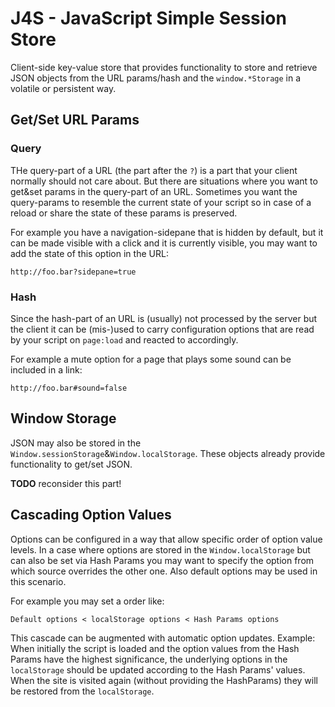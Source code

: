 # J4S - JavaScript Simple Session Store

Client-side key-value store that provides functionality to store and retrieve JSON objects from the URL params/hash and the `window.*Storage` in a volatile or persistent way.

## Get/Set URL Params
### Query
THe query-part of a URL (the part after the `?`) is a part that your client normally should not care about. But there are situations where you want to get&set params in the query-part of an URL.
Sometimes you want the query-params to resemble the current state of your script so in case of a reload or share the state of these params is preserved.

For example you have a navigation-sidepane that is hidden by default, but it can be made visible with a click and it is currently visible, you may want to add the state of this option in the URL:

    http://foo.bar?sidepane=true

### Hash
Since the hash-part of an URL is (usually) not processed by the server but the client it can be (mis-)used to carry configuration options that are read by your script on `page:load` and reacted to accordingly.

For example a mute option for a page that plays some sound can be included in a link:

    http://foo.bar#sound=false


## Window Storage
JSON may also be stored in the `Window.sessionStorage`&`Window.localStorage`. These objects already provide functionality to get/set JSON.

**TODO** reconsider this part!


## Cascading Option Values
Options can be configured in a way that allow specific order of option value levels.
In a case where options are stored in the `Window.localStorage` but can also be set via Hash Params you may want to specify the option from which source overrides the other one. Also default options may be used in this scenario.

For example you may set a order like:

    Default options < localStorage options < Hash Params options

This cascade can be augmented with automatic option updates. Example:  
When initially the script is loaded and the option values from the Hash Params have the highest significance, the underlying options in the `localStorage` should be updated according to the Hash Params' values. When the site is visited again (without providing the HashParams) they will be restored from the `localStorage`.
